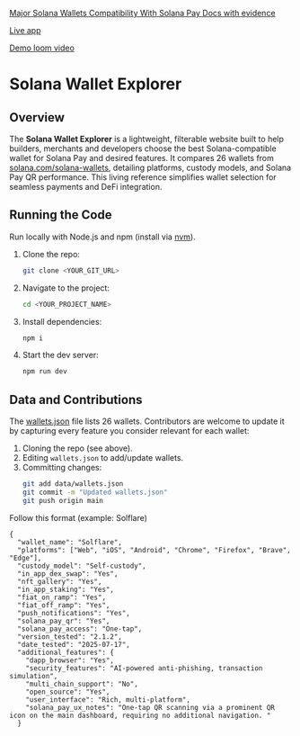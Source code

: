 [Major Solana Wallets Compatibility With Solana Pay Docs with evidence](https://docs.google.com/document/d/1ug3pTl1fDaZ7-YPFtqmZjxFBjsoZyhHuN0RaU05EGvI/edit?usp=sharing)

[Live app](https://solana-pay-compass-guide.vercel.app/)

[Demo loom video](https://www.loom.com/share/457f0ca9b9d34441a11fe84f40e9d4fa)

# Solana Wallet Explorer

## Overview
The **Solana Wallet Explorer** is a lightweight, filterable website built to help builders, merchants and developers choose the best Solana-compatible wallet for Solana Pay and desired features. It compares 26 wallets from [solana.com/solana-wallets](https://solana.com/solana-wallets), detailing platforms, custody models, and Solana Pay QR performance. This living reference simplifies wallet selection for seamless payments and DeFi integration.

## Running the Code
Run locally with Node.js and npm (install via [nvm](https://github.com/nvm-sh/nvm)).

1. Clone the repo:
   ```bash
   git clone <YOUR_GIT_URL>
   ```
2. Navigate to the project:
   ```bash
   cd <YOUR_PROJECT_NAME>
   ```
3. Install dependencies:
   ```bash
   npm i
   ```
4. Start the dev server:
   ```bash
   npm run dev

## Data and Contributions
The [wallets.json](https://github.com/lucadavid075/solana-pay-compass-guide/blob/main/src/data/wallets.json) file lists 26 wallets. Contributors are welcome to update it by capturing every feature you consider relevant for each wallet:
1. Cloning the repo (see above).
2. Editing `wallets.json` to add/update wallets.
3. Committing changes:
   ```bash
   git add data/wallets.json
   git commit -m "Updated wallets.json"
   git push origin main
   ```


Follow this format (example: Solflare)
``` 
{
  "wallet_name": "Solflare",
  "platforms": ["Web", "iOS", "Android", "Chrome", "Firefox", "Brave", "Edge"],
  "custody_model": "Self-custody",
  "in_app_dex_swap": "Yes",
  "nft_gallery": "Yes",
  "in_app_staking": "Yes",
  "fiat_on_ramp": "Yes",
  "fiat_off_ramp": "Yes",
  "push_notifications": "Yes",
  "solana_pay_qr": "Yes",
  "solana_pay_access": "One-tap",
  "version_tested": "2.1.2",
  "date_tested": "2025-07-17",
  "additional_features": {
    "dapp_browser": "Yes",
    "security_features": "AI-powered anti-phishing, transaction simulation",
    "multi_chain_support": "No",
    "open_source": "Yes",
    "user_interface": "Rich, multi-platform",
    "solana_pay_ux_notes": "One-tap QR scanning via a prominent QR icon on the main dashboard, requiring no additional navigation. "
  }
